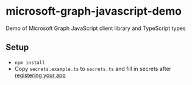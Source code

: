 # microsoft-graph-javascript-demo
Demo of Microsoft Graph JavaScript client library and TypeScript types


## Setup
* ```npm install```
* Copy `secrets.example.ts` to `secrets.ts` and fill in secrets after [registering your app](https://apps.dev.microsoft.com)

